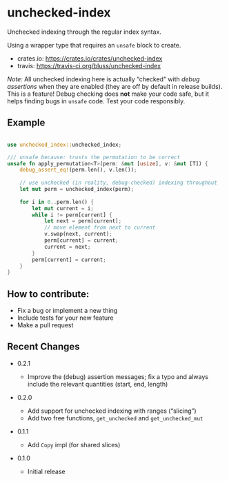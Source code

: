 
# unchecked-index

Unchecked indexing through the regular index syntax.

Using a wrapper type that requires an `unsafe` block to create.

- crates.io: https://crates.io/crates/unchecked-index
- travis: https://travis-ci.org/bluss/unchecked-index

*Note:* All unchecked indexing here is actually “checked” with *debug
assertions* when they are enabled (they are off by default in release
builds). This is a feature! Debug checking does **not** make your code safe,
 but it helps finding bugs in `unsafe` code. Test your code responsibly.

## Example

```rust

use unchecked_index::unchecked_index;

/// unsafe because: trusts the permutation to be correct
unsafe fn apply_permutation<T>(perm: &mut [usize], v: &mut [T]) {
    debug_assert_eq!(perm.len(), v.len());
    
    // use unchecked (in reality, debug-checked) indexing throughout
    let mut perm = unchecked_index(perm);
    
    for i in 0..perm.len() {
        let mut current = i;
        while i != perm[current] {
            let next = perm[current];
            // move element from next to current
            v.swap(next, current);
            perm[current] = current;
            current = next;
        }
        perm[current] = current;
    }
}
```

## How to contribute:

- Fix a bug or implement a new thing
- Include tests for your new feature
- Make a pull request


## Recent Changes

- 0.2.1

  - Improve the (debug) assertion messages; fix a typo and always include
    the relevant quantities (start, end, length)

- 0.2.0

  - Add support for unchecked indexing with ranges (“slicing”)
  - Add two free functions, `get_unchecked` and `get_unchecked_mut`

- 0.1.1

  - Add `Copy` impl (for shared slices)

- 0.1.0

  - Initial release
